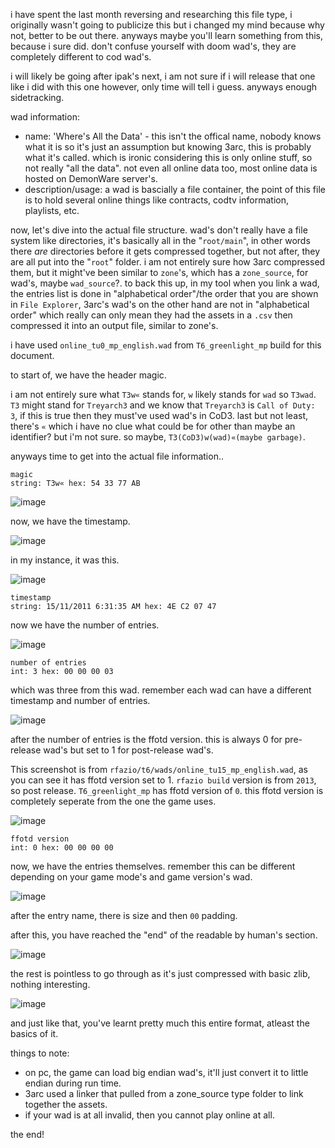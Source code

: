 i have spent the last month reversing and researching this file type, i originally wasn't going to publicize this but i changed my mind because why not, better to be out there.
anyways maybe you'll learn something from this, because i sure did. don't confuse yourself with doom wad's, they are completely different to cod wad's.

i will likely be going after ipak's next, i am not sure if i will release that one like i did with this one however, only time will tell i guess.
anyways enough sidetracking.

wad information:
- name: 'Where's All the Data' - this isn't the offical name, nobody knows what it is so it's just an assumption but knowing 3arc, this is probably what it's called. which is ironic considering this is only online stuff, so not really "all the data". not even all online data too, most online data is hosted on DemonWare server's.
- description/usage: a wad is bascially a file container, the point of this file is to hold several online things like contracts, codtv information, playlists, etc.

now, let's dive into the actual file structure. wad's don't really have a file system like directories, it's basically all in the "`root/main`", in other words there *are* directories before it gets compressed together, but not after, they are all put into the "`root`" folder. i am not entirely sure how 3arc compressed them, but it might've been similar to `zone`'s, which has a `zone_source`, for wad's, maybe `wad_source`?. to back this up, in my tool when you link a wad, the entries list is done in "alphabetical order"/the order that you are shown in `File Explorer`, 3arc's wad's on the other hand are not in "alphabetical order" which really can only mean they had the assets in a `.csv` then compressed it into an output file, similar to zone's.

i have used `online_tu0_mp_english.wad` from `T6_greenlight_mp` build for this document.

to start of, we have the header magic.

i am not entirely sure what `T3w«` stands for, `w` likely stands for `wad` so `T3wad`. `T3` might stand for `Treyarch3` and we know that `Treyarch3` is `Call of Duty: 3`, if this is true then they must've used wad's in CoD3. last but not least, there's `«` which i have no clue what could be for other than maybe an identifier? but i'm not sure.
so maybe, `T3(CoD3)w(wad)«(maybe garbage)`.

anyways time to get into the actual file information..

```
magic
string: T3w« hex: 54 33 77 AB
```

![image](https://github.com/user-attachments/assets/e6ba742c-3890-4cb9-8331-43519243a32c)

now, we have the timestamp.

![image](https://github.com/user-attachments/assets/c002ad3d-1dd4-472e-b762-21f864a24568)

in my instance, it was this.

![image](https://github.com/user-attachments/assets/0d0a247d-8a8a-4bc5-b3bd-0c05610d7f21)

```
timestamp
string: 15/11/2011 6:31:35 AM hex: 4E C2 07 47
```

now we have the number of entries.

![image](https://github.com/user-attachments/assets/a1cb9920-208b-4d0e-87f1-dd0a2627dbb9)

```
number of entries
int: 3 hex: 00 00 00 03
```

which was three from this wad. remember each wad can have a different timestamp and number of entries.

![image](https://github.com/user-attachments/assets/aa8256ad-afe5-46f6-b266-19c327952d4c)

after the number of entries is the ffotd version. this is always 0 for pre-release wad's but set to 1 for post-release wad's.

This screenshot is from `rfazio/t6/wads/online_tu15_mp_english.wad`, as you can see it has ffotd version set to 1. `rfazio build` version is from `2013`, so post release. `T6_greenlight_mp` has ffotd version of `0`. this ffotd version is completely seperate from the one the game uses.

![image](https://github.com/user-attachments/assets/04da48b9-1700-4b67-b338-b76457bc729d)

```
ffotd version
int: 0 hex: 00 00 00 00
```

now, we have the entries themselves. remember this can be different depending on your game mode's and game version's wad.

![image](https://github.com/user-attachments/assets/f87f19de-fead-439b-b3d0-cdfe7e34e34a)

after the entry name, there is size and then `00` padding.

after this, you have reached the "end" of the readable by human's section.

![image](https://github.com/user-attachments/assets/1de3b25b-9b53-436d-af67-f3e202bb6a72)

the rest is pointless to go through as it's just compressed with basic zlib, nothing interesting.

![image](https://github.com/user-attachments/assets/6cf6cdc9-fe8e-43a1-bc29-eca317c6d20a)

and just like that, you've learnt pretty much this entire format, atleast the basics of it.

things to note:
- on pc, the game can load big endian wad's, it'll just convert it to little endian during run time.
- 3arc used a linker that pulled from a zone_source type folder to link together the assets.
- if your wad is at all invalid, then you cannot play online at all.

the end!
